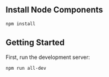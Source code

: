 <!-- This is a [Next.js](https://nextjs.org) project bootstrapped with [`create-next-app`](https://nextjs.org/docs/app/api-reference/cli/create-next-app). -->

## Install Node Components

```sh
npm install
```

## Getting Started

First, run the development server:

```bash
npm run all-dev
```